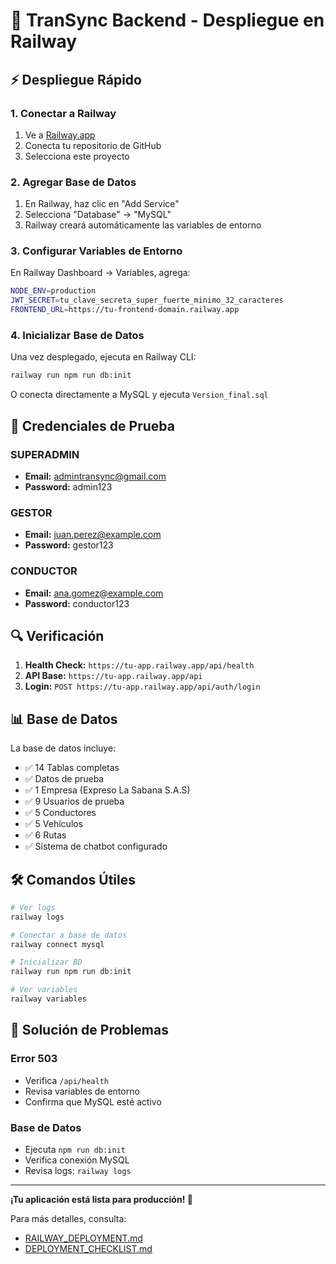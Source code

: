 # 🚀 TranSync Backend - Despliegue en Railway

## ⚡ Despliegue Rápido

### 1. Conectar a Railway
1. Ve a [Railway.app](https://railway.app)
2. Conecta tu repositorio de GitHub
3. Selecciona este proyecto

### 2. Agregar Base de Datos
1. En Railway, haz clic en "Add Service"
2. Selecciona "Database" → "MySQL"
3. Railway creará automáticamente las variables de entorno

### 3. Configurar Variables de Entorno
En Railway Dashboard → Variables, agrega:

```bash
NODE_ENV=production
JWT_SECRET=tu_clave_secreta_super_fuerte_minimo_32_caracteres
FRONTEND_URL=https://tu-frontend-domain.railway.app
```

### 4. Inicializar Base de Datos
Una vez desplegado, ejecuta en Railway CLI:
```bash
railway run npm run db:init
```

O conecta directamente a MySQL y ejecuta `Version_final.sql`

## 🔐 Credenciales de Prueba

### SUPERADMIN
- **Email:** admintransync@gmail.com
- **Password:** admin123

### GESTOR
- **Email:** juan.perez@example.com
- **Password:** gestor123

### CONDUCTOR
- **Email:** ana.gomez@example.com
- **Password:** conductor123

## 🔍 Verificación

1. **Health Check:** `https://tu-app.railway.app/api/health`
2. **API Base:** `https://tu-app.railway.app/api`
3. **Login:** `POST https://tu-app.railway.app/api/auth/login`

## 📊 Base de Datos

La base de datos incluye:
- ✅ 14 Tablas completas
- ✅ Datos de prueba
- ✅ 1 Empresa (Expreso La Sabana S.A.S)
- ✅ 9 Usuarios de prueba
- ✅ 5 Conductores
- ✅ 5 Vehículos
- ✅ 6 Rutas
- ✅ Sistema de chatbot configurado

## 🛠️ Comandos Útiles

```bash
# Ver logs
railway logs

# Conectar a base de datos
railway connect mysql

# Inicializar BD
railway run npm run db:init

# Ver variables
railway variables
```

## 🚨 Solución de Problemas

### Error 503
- Verifica `/api/health`
- Revisa variables de entorno
- Confirma que MySQL esté activo

### Base de Datos
- Ejecuta `npm run db:init`
- Verifica conexión MySQL
- Revisa logs: `railway logs`

---

**¡Tu aplicación está lista para producción! 🎉**

Para más detalles, consulta:
- [RAILWAY_DEPLOYMENT.md](./RAILWAY_DEPLOYMENT.md)
- [DEPLOYMENT_CHECKLIST.md](./DEPLOYMENT_CHECKLIST.md)